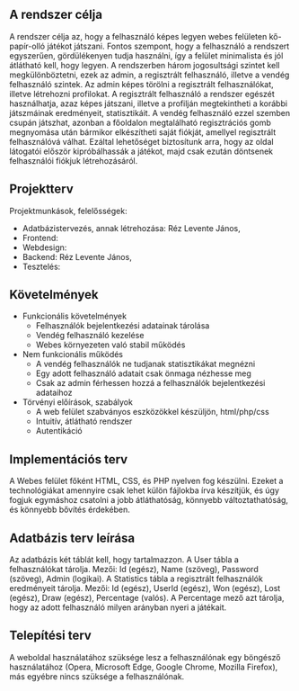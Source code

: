 
## A rendszer célja
A rendszer célja az, hogy a felhasználó képes legyen webes felületen kő-papír-olló játékot játszani.
Fontos szempont, hogy a felhasználó a rendszert egyszerűen, gördülékenyen tudja használni, így a felület minimalista és jól átlátható kell, hogy legyen.
A rendszerben három jogosultsági szintet kell megkülönböztetni, ezek az admin, a regisztrált felhasználó, illetve a vendég felhasználó szintek. 
Az admin képes törölni a regisztrált felhasználókat, illetve létrehozni profilokat. 
A regisztrált felhasználó a rendszer egészét használhatja, azaz képes játszani, illetve a profilján megtekintheti a korábbi játszmáinak eredményeit, statisztikáit.
A vendég felhasználó ezzel szemben csupán játszhat, azonban a főoldalon megtalálható regisztrációs gomb megnyomása után bármikor elkészítheti saját fiókját, amellyel regisztrált felhasználóvá válhat.
Ezáltal lehetőséget biztosítunk arra, hogy az oldal látogatói először kipróbálhassák a játékot, majd csak ezután döntsenek felhasználói fiókjuk létrehozásáról.


## Projektterv
Projektmunkások, felelősségek:
- Adatbázistervezés, annak létrehozása: Réz Levente János,
- Frontend: 
- Webdesign: 
- Backend: Réz Levente János,
- Tesztelés: 

## Követelmények
 - Funkcionális követelmények
    -  Felhasználók bejelentkezési adatainak tárolása
    -  Vendég felhasználó kezelése
    - Webes környezeten való stabil működés
 - Nem funkcionális működés
    - A vendég felhasználók ne tudjanak statisztikákat megnézni
    - Egy adott felhasználó adatait csak önmaga nézhesse meg
    - Csak az admin férhessen hozzá a felhasználók bejelentkezési adataihoz
 - Törvényi előírások, szabályok
    - A web felület szabványos eszközökkel készüljön, html/php/css
    - Intuitív, átlátható rendszer
    - Autentikáció

## Implementációs terv

A Webes felület főként HTML, CSS, és PHP nyelven fog készülni.
Ezeket a technológiákat amennyire csak lehet külön fájlokba írva készítjük, 
és úgy fogjuk egymáshoz csatolni a jobb átláthatóság,
könnyebb változtathatóság, és könnyebb bővítés érdekében.

## Adatbázis terv leírása

Az adatbázis két táblát kell, hogy tartalmazzon.
A User tábla a felhasználókat tárolja.
Mezői: Id (egész), Name (szöveg), Password (szöveg), Admin (logikai).
A Statistics tábla a regisztrált felhasználók eredményeit tárolja.
Mezői: Id (egész), UserId (egész), Won (egész), Lost (egész), Draw (egész), Percentage (valós).
A Percentage mező azt tárolja, hogy az adott felhasználó milyen arányban nyeri a játékait.


## Telepítési terv
A weboldal használatához szüksége lesz a felhasználónak egy böngésző használatához
(Opera, Microsoft Edge, Google Chrome, Mozilla Firefox), 
más egyébre nincs szüksége a felhasználónak.




